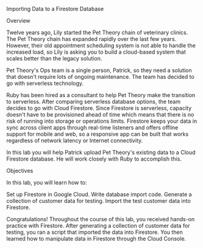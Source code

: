 Importing Data to a Firestore Database

Overview

Twelve years ago, Lily started the Pet Theory chain of veterinary clinics. The Pet Theory chain has expanded rapidly over the last few years. However, their old appointment scheduling system is not able to handle the increased load, so Lily is asking you to build a cloud-based system that scales better than the legacy solution.

Pet Theory's Ops team is a single person, Patrick, so they need a solution that doesn't require lots of ongoing maintenance. The team has decided to go with serverless technology.

Ruby has been hired as a consultant to help Pet Theory make the transition to serverless. After comparing serverless database options, the team decides to go with Cloud Firestore. Since Firestore is serverless, capacity doesn't have to be provisioned ahead of time which means that there is no risk of running into storage or operations limits. Firestore keeps your data in sync across client apps through real-time listeners and offers offline support for mobile and web, so a responsive app can be built that works regardless of network latency or Internet connectivity.

In this lab you will help Patrick upload Pet Theory's existing data to a Cloud Firestore database. He will work closely with Ruby to accomplish this.

Objectives

In this lab, you will learn how to:

Set up Firestore in Google Cloud.
Write database import code.
Generate a collection of customer data for testing.
Import the test customer data into Firestore.

Congratulations!
Throughout the course of this lab, you received hands-on practice with Firestore. After generating a collection of customer data for testing, you ran a script that imported the data into Firestore. You then learned how to manipulate data in Firestore through the Cloud Console.
